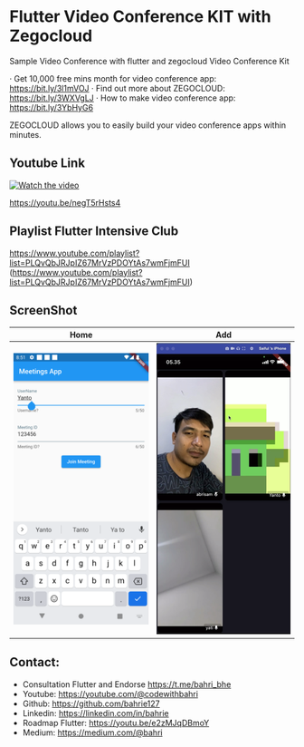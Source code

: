 # Flutter Video Conference KIT with Zegocloud

Sample Video Conference with flutter and zegocloud Video Conference Kit

· Get 10,000 free mins month for video conference app: https://bit.ly/3l1mVOJ
· Find out more about ZEGOCLOUD: https://bit.ly/3WXVgLJ
· How to make video conference app: https://bit.ly/3YbHyG6

ZEGOCLOUD allows you to easily build your video conference apps within minutes.

## Youtube Link

[![Watch the video](https://img.youtube.com/vi/negT5rHsts4/sddefault.jpg)](https://youtu.be/negT5rHsts4)

https://youtu.be/negT5rHsts4

## Playlist Flutter Intensive Club

https://www.youtube.com/playlist?list=PLQvQbJRJpIZ67MrVzPDOYtAs7wmFjmFUI (https://www.youtube.com/playlist?list=PLQvQbJRJpIZ67MrVzPDOYtAs7wmFjmFUI)


## ScreenShot

| Home         | Add           |
|--------------|----------------|
| <img src="3.png" width="300"/> | <img src="1.png" width="300"/>      |


## Contact:
* Consultation Flutter and Endorse https://t.me/bahri_bhe
* Youtube: https://youtube.com/@codewithbahri
* Github: https://github.com/bahrie127
* Linkedin: https://linkedin.com/in/bahrie
* Roadmap Flutter: https://youtu.be/e2zMJqDBmoY
* Medium: https://medium.com/@bahri



